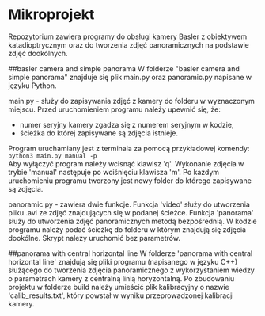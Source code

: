 # Mikroprojekt
Repozytorium zawiera programy do obsługi kamery Basler z obiektywem katadioptrycznym oraz do tworzenia zdjęć panoramicznych na podstawie zdjęć dookólnych.


##basler camera and simple panorama
W folderze "basler camera and simple panorama" znajduje się plik main.py oraz panoramic.py napisane w języku Python.

main.py - służy do zapisywania zdjęć z kamery do folderu w wyznaczonym miejscu. Przed uruchomieniem programu należy upewnić się, że:
- numer seryjny kamery zgadza się z numerem seryjnym w kodzie,
- ścieżka do której zapisywane są zdjęcia istnieje.

Program uruchamiany jest z terminala za pomocą przykładowej komendy: `python3 main.py manual -p`  
Aby wyłączyć program należy wcisnąć klawisz 'q'. Wykonanie zdjęcia w trybie 'manual' następuje po wciśnięciu klawisza 'm'.
Po każdym uruchomieniu programu tworzony jest nowy folder do którego zapisywane są zdjęcia.

panoramic.py - zawiera dwie funkcje. Funkcja 'video' służy do utworzenia pliku .avi ze zdjęć znajdujących się w podanej ścieżce. Funkcja 'panorama' służy do utworzenia zdjęć panoramicznych metodą bezpośrednią. W kodzie programu należy podać ścieżkę do folderu w którym znajdują się zdjęcia dookólne. Skrypt należy uruchomić bez parametrów.

##panorama with central horizontal line
W folderze 'panorama with central horizontal line' znajdują się pliki programu (napisanego w języku C++) służącego do tworzenia zdjęcia panoramicznego z wykorzystaniem wiedzy o parametrach kamery z centralną linią horyzontalną. Po zbudowaniu projektu w folderze build należy umieścić plik kalibracyjny o nazwie 'calib_results.txt', który powstał w wyniku przeprowadzonej kalibracji kamery.
